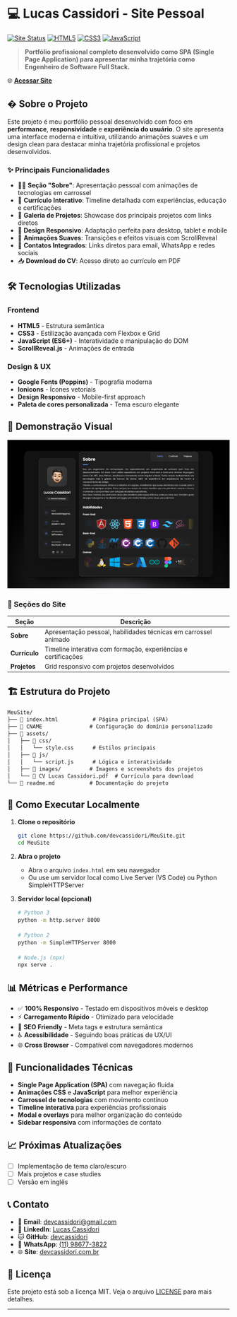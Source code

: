 # 💻 Lucas Cassidori - Site Pessoal

[![Site Status](https://img.shields.io/badge/Status-Online-brightgreen)](http://devcassidori.com.br)
[![HTML5](https://img.shields.io/badge/HTML5-E34F26?style=flat&logo=html5&logoColor=white)](https://developer.mozilla.org/en-US/docs/Web/HTML)
[![CSS3](https://img.shields.io/badge/CSS3-1572B6?style=flat&logo=css3&logoColor=white)](https://developer.mozilla.org/en-US/docs/Web/CSS)
[![JavaScript](https://img.shields.io/badge/JavaScript-F7DF1E?style=flat&logo=javascript&logoColor=black)](https://developer.mozilla.org/en-US/docs/Web/JavaScript)

> **Portfólio profissional completo desenvolvido como SPA (Single Page Application) para apresentar minha trajetória como Engenheiro de Software Full Stack.**

🌐 **[Acessar Site](http://devcassidori.com.br)**

## � Sobre o Projeto

Este projeto é meu portfólio pessoal desenvolvido com foco em **performance**, **responsividade** e **experiência do usuário**. O site apresenta uma interface moderna e intuitiva, utilizando animações suaves e um design clean para destacar minha trajetória profissional e projetos desenvolvidos.

### ✨ Principais Funcionalidades

- 🙋‍♂️ **Seção "Sobre"**: Apresentação pessoal com animações de tecnologias em carrossel
- 📄 **Currículo Interativo**: Timeline detalhada com experiências, educação e certificações
- 🚀 **Galeria de Projetos**: Showcase dos principais projetos com links diretos
- 📱 **Design Responsivo**: Adaptação perfeita para desktop, tablet e mobile
- 🎨 **Animações Suaves**: Transições e efeitos visuais com ScrollReveal
- 📧 **Contatos Integrados**: Links diretos para email, WhatsApp e redes sociais
- 📥 **Download do CV**: Acesso direto ao currículo em PDF

## 🛠️ Tecnologias Utilizadas

### Frontend

- **HTML5** - Estrutura semântica
- **CSS3** - Estilização avançada com Flexbox e Grid
- **JavaScript (ES6+)** - Interatividade e manipulação do DOM
- **ScrollReveal.js** - Animações de entrada

### Design & UX

- **Google Fonts (Poppins)** - Tipografia moderna
- **Ionicons** - Ícones vetoriais
- **Design Responsivo** - Mobile-first approach
- **Paleta de cores personalizada** - Tema escuro elegante

## 🎨 Demonstração Visual

![Site Demo](./assets/images/meu-site.png)

### 📱 Seções do Site

| Seção | Descrição |
|-------|-----------|
| **Sobre** | Apresentação pessoal, habilidades técnicas em carrossel animado |
| **Currículo** | Timeline interativa com formação, experiências e certificações |
| **Projetos** | Grid responsivo com projetos desenvolvidos |

## 🏗️ Estrutura do Projeto

```text
MeuSite/
├── 📄 index.html           # Página principal (SPA)
├── 📄 CNAME               # Configuração do domínio personalizado
├── 📁 assets/
│   ├── 📁 css/
│   │   └── style.css      # Estilos principais
│   ├── 📁 js/
│   │   └── script.js      # Lógica e interatividade
│   ├── 📁 images/         # Imagens e screenshots dos projetos
│   └── 📄 CV Lucas Cassidori.pdf  # Currículo para download
└── 📄 readme.md           # Documentação do projeto
```

## 🚀 Como Executar Localmente

1. **Clone o repositório**

   ```bash
   git clone https://github.com/devcassidori/MeuSite.git
   cd MeuSite
   ```

2. **Abra o projeto**
   - Abra o arquivo `index.html` em seu navegador
   - Ou use um servidor local como Live Server (VS Code) ou Python SimpleHTTPServer

3. **Servidor local (opcional)**

   ```bash
   # Python 3
   python -m http.server 8000
   
   # Python 2
   python -m SimpleHTTPServer 8000
   
   # Node.js (npx)
   npx serve .
   ```

## 📊 Métricas e Performance

- ✅ **100% Responsivo** - Testado em dispositivos móveis e desktop
- ⚡ **Carregamento Rápido** - Otimizado para velocidade
- 🎯 **SEO Friendly** - Meta tags e estrutura semântica
- ♿ **Acessibilidade** - Seguindo boas práticas de UX/UI
- 🌐 **Cross Browser** - Compatível com navegadores modernos

## 🔧 Funcionalidades Técnicas

- **Single Page Application (SPA)** com navegação fluida
- **Animações CSS** e **JavaScript** para melhor experiência
- **Carrossel de tecnologias** com movimento contínuo
- **Timeline interativa** para experiências profissionais
- **Modal e overlays** para melhor organização do conteúdo
- **Sidebar responsiva** com informações de contato

## 📈 Próximas Atualizações

- [ ] Implementação de tema claro/escuro
- [ ] Mais projetos e case studies
- [ ] Versão em inglês

## 📞 Contato

- 📧 **Email**: [devcassidori@gmail.com](mailto:devcassidori@gmail.com)
- 💼 **LinkedIn**: [Lucas Cassidori](https://www.linkedin.com/in/lucascassidori/)
- 🐱 **GitHub**: [devcassidori](https://github.com/devcassidori)
- 📱 **WhatsApp**: [(11) 98677-3822](https://wa.me/5511986773822)
- 🌐 **Site**: [devcassidori.com.br](http://devcassidori.com.br)

## 📄 Licença

Este projeto está sob a licença MIT. Veja o arquivo [LICENSE](LICENSE) para mais detalhes.

---
